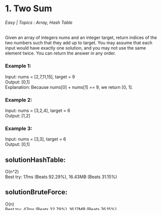 # 1. Two Sum
###### Easy | Topics : Array, Hash Table

Given an array of integers nums and an integer target, return indices of the two numbers such that they add up to target.
You may assume that each input would have exactly one solution, and you may not use the same element twice.
You can return the answer in any order.

### Example 1:
Input: nums = [2,7,11,15], target = 9\
Output: [0,1]\
Explanation: Because nums[0] + nums[1] == 9, we return [0, 1].

### Example 2:
Input: nums = [3,2,4], target = 6\
Output: [1,2]

### Example 3:
Input: nums = [3,3], target = 6\
Output: [0,1]

#### 

## solutionHashTable:
O(n^2)\
Best try: 17ms (Beats 92.29%), 16.43MB (Beats 31.15%)

## solutionBruteForce:
O(n)\
Best try: 47ms (Beats 32.79%), 16.17MB (Beats 76.15%)
